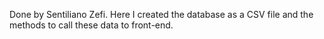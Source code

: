   Done by Sentiliano Zefi.
  Here I created the database as a CSV file and the methods to call these data to front-end.
